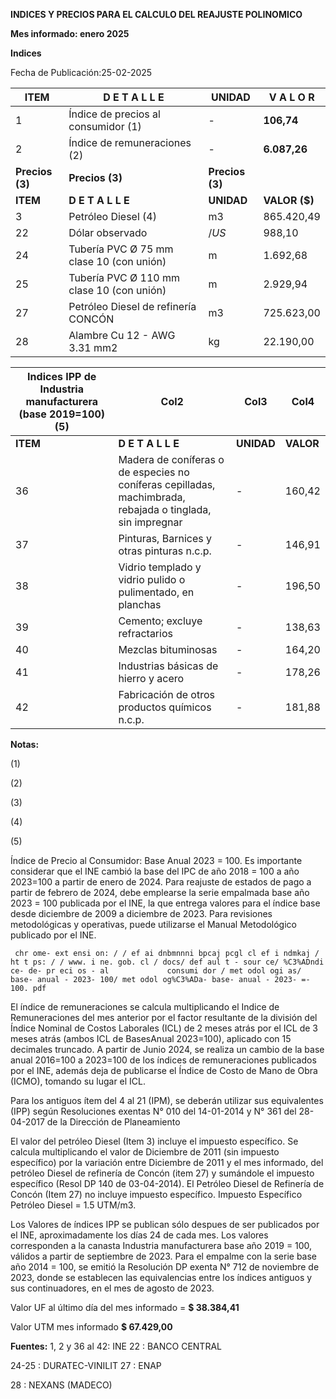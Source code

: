 **INDICES Y PRECIOS PARA EL CALCULO DEL REAJUSTE POLINOMICO**


**Mes informado: enero 2025**



**Indices**



Fecha de Publicación:25-02-2025



|ITEM|D E T A L L E|UNIDAD|V A L O R|
|---|---|---|---|
|1|Índice de precios al consumidor (1)|-|**106,74**|
|2|Índice de remuneraciones (2)|-|**6.087,26**|
|**Precios (3)**|**Precios (3)**|**Precios (3)**||
|**ITEM**|**D E T A L L E**|**UNIDAD**|**VALOR ($)**|
|3|Petróleo Diesel (4)|m3|865.420,49|
|22|Dólar observado|$/US$|988,10|
|24|Tubería PVC Ø 75 mm clase 10 (con unión)|m|1.692,68|
|25|Tubería PVC Ø 110 mm clase 10 (con unión)|m|2.929,94|
|27|Petróleo Diesel de refinería CONCÓN|m3|725.623,00|
|28|Alambre Cu 12 - AWG 3.31 mm2|kg|22.190,00|


|Indices IPP de Industria manufacturera (base 2019=100) (5)|Col2|Col3|Col4|
|---|---|---|---|
|**ITEM**|**D E T A L L E**|**UNIDAD**|**VALOR**|
|36|Madera de coníferas o de especies no coníferas cepilladas, machimbrada, rebajada o tinglada, sin impregnar|-|160,42|
|37|Pinturas, Barnices y otras pinturas n.c.p.|-|146,91|
|38|Vidrio templado y vidrio pulido o pulimentado, en planchas|-|196,50|
|39|Cemento; excluye refractarios|-|138,63|
|40|Mezclas bituminosas|-|164,20|
|41|Industrias básicas de hierro y acero|-|178,26|
|42|Fabricación de otros productos químicos n.c.p.|-|181,88|


**Notas:**



(1)


(2)


(3)


(4)


(5)



Índice de Precio al Consumidor: Base Anual 2023 = 100. Es importante considerar que el INE cambió la base del IPC de año 2018 = 100 a año 2023=100 a partir de enero de 2024. Para reajuste de estados de
pago a partir de febrero de 2024, debe emplearse la serie empalmada base año 2023 = 100 publicada por el INE, la que entrega valores para el índice base desde diciembre de 2009 a diciembre de 2023. Para
revisiones metodológicas y operativas, puede utilizarse el Manual Metodológico publicado por el INE.

```
 chr ome- ext ensi on: / / ef ai dnbmnnni bpcaj pcgl cl ef i ndmkaj / ht t ps: / / www. i ne. gob. cl / docs/ def aul t - sour ce/ %C3%ADndi ce- de- pr eci os - al             consumi dor / met odol ogi as/ base- anual - 2023- 100/ met odol og%C3%ADa- base- anual - 2023- =- 100. pdf

```

El índice de remuneraciones se calcula multiplicando el Indice de Remuneraciones del mes anterior por el factor resultante de la división del Índice Nominal de Costos Laborales (ICL) de 2 meses atrás por el
ICL de 3 meses atrás (ambos ICL de BasesAnual 2023=100), aplicado con 15 decimales truncado. A partir de Junio 2024, se realiza un cambio de la base anual 2016=100 a 2023=100 de los índices de
remuneraciones publicados por el INE, además deja de publicarse el Índice de Costo de Mano de Obra (ICMO), tomando su lugar el ICL.


Para los antiguos ítem del 4 al 21 (IPM), se deberán utilizar sus equivalentes (IPP) según Resoluciones exentas N° 010 del 14-01-2014 y N° 361 del 28-04-2017 de la Dirección de Planeamiento


El valor del petróleo Diesel (Item 3) incluye el impuesto específico. Se calcula multiplicando el valor de Diciembre de 2011 (sin impuesto específico) por la variación entre Diciembre de 2011 y el mes
informado, del petróleo Diesel de refinería de Concón (item 27) y sumándole el impuesto específico (Resol DP 140 de 03-04-2014). El Petróleo Diesel de Refinería de Concón (Item 27) no incluye impuesto
específico. Impuesto Específico Petróleo Diesel = 1.5 UTM/m3.


Los Valores de índices IPP se publican sólo despues de ser publicados por el INE, aproximadamente los días 24 de cada mes. Los valores corresponden a la canasta Industria manufacturera base año 2019 =
100, válidos a partir de septiembre de 2023. Para el empalme con la serie base año 2014 = 100, se emitió la Resolución DP exenta N° 712 de noviembre de 2023, donde se establecen las equivalencias entre
los índices antiguos y sus continuadores, en el mes de agosto de 2023.


Valor UF al último día del mes informado = **$ 38.384,41**


Valor UTM mes informado **$ 67.429,00**



**Fuentes:** 1, 2 y 36 al 42:  INE 22  :  BANCO CENTRAL


24-25  : DURATEC-VINILIT 27  : ENAP


28     : NEXANS (MADECO)


